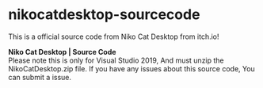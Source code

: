 # nikocatdesktop-sourcecode
This is a official source code from Niko Cat Desktop from itch.io!

**Niko Cat Desktop | Source Code**     
Please note this is only for Visual Studio 2019, And must unzip the NikoCatDesktop.zip file.
If you have any issues about this source code, You can submit a issue.
